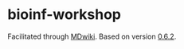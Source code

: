 # bioinf-workshop
Facilitated through [MDwiki](https://dynalon.github.io/mdwiki/#!index.md). Based on version [0.6.2](https://github.com/Dynalon/mdwiki/releases/download/0.6.2/mdwiki-0.6.2.zip).